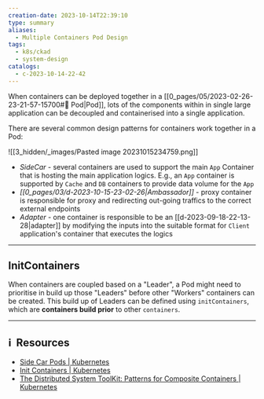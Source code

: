 ```yaml
---
creation-date: 2023-10-14T22:39:10
type: summary
aliases:
  - Multiple Containers Pod Design
tags:
  - k8s/ckad
  - system-design
catalogs:
  - c-2023-10-14-22-42
---
```


When containers can be deployed together in a [[0_pages/05/2023-02-26-23-21-57-15700#💊 Pod|Pod]], lots of the components within in single large application can be decoupled and containerised into a single application. 

There are several common design patterns for containers work together in a Pod: 

![[3_hidden/_images/Pasted image 20231015234759.png]]

- *SideCar* - several containers are used to support the main `App` Container that is hosting the main application logics. E.g., an `App` container is supported by `Cache` and `DB` containers to provide data volume for the `App`
- *[[0_pages/03/d-2023-10-15-23-02-26|Ambassador]]* - proxy container is responsible for proxy and redirecting out-going traffics to the correct external endpoints 
- *Adapter* - one container is responsible to be an [[d-2023-09-18-22-13-28|adapter]] by modifying the inputs into the suitable format for `Client` application's container that executes the logics

---
## InitContainers

When containers are coupled based on a "Leader", a Pod might need to prioritise in build up those "Leaders" before other "Workers" containers can be created. This build up of Leaders can be defined using `initContainers`, which are **containers build prior** to other `containers`.

---
## ℹ️  Resources
- [Side Car Pods | Kubernetes](https://kubernetes.io/docs/concepts/workloads/pods/#how-pods-manage-multiple-containers)
- [Init Containers | Kubernetes](https://kubernetes.io/docs/concepts/workloads/pods/init-containers/#sidecar-containers-and-restartpolicy)
- [The Distributed System ToolKit: Patterns for Composite Containers | Kubernetes](https://kubernetes.io/blog/2015/06/the-distributed-system-toolkit-patterns/)